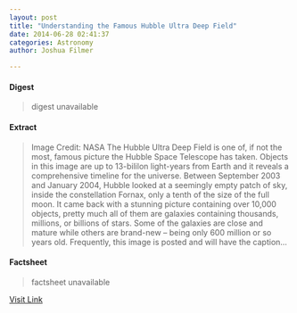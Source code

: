 ```yaml
---
layout: post
title: "Understanding the Famous Hubble Ultra Deep Field"
date: 2014-06-28 02:41:37
categories: Astronomy
author: Joshua Filmer

---
```



#### Digest
>digest unavailable

#### Extract
>Image Credit: NASA The Hubble Ultra Deep Field is one of, if not the most, famous picture the Hubble Space Telescope has taken. Objects in this image are up to 13-bililon light-years from Earth and it reveals a comprehensive timeline for the universe. Between September 2003 and January 2004, Hubble looked at a seemingly empty patch of sky, inside the constellation Fornax, only a tenth of the size of the full moon. It came back with a stunning picture containing over 10,000 objects, pretty much all of them are galaxies containing thousands, millions, or billions of stars. Some of the galaxies are close and mature while others are brand-new – being only 600 million or so years old. Frequently, this image is posted and will have the caption...

#### Factsheet
>factsheet unavailable

[Visit Link](http://www.fromquarkstoquasars.com/understanding-the-famous-hubble-ultra-deep-field/)


